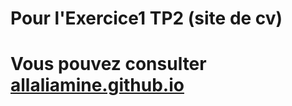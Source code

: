 <h1>Pour l'Exercice1 TP2 (site de cv) <h1>
  
<p style="font-size: 28px">
  Vous pouvez consulter <a href="https://allaliamine.github.io/">allaliamine.github.io</a>
</p>
